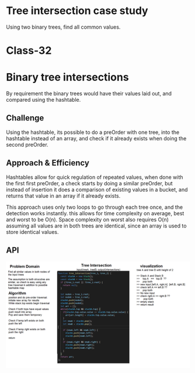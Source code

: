 # Tree intersection case study
Using two binary trees, find all common values.

# Class-32
# Binary tree intersections
By requirement the binary trees would have their values laid out, and compared using the hashtable.

## Challenge
Using the hashtable, its possible to do a preOrder with one tree, into the hashtable instead of an array, and check if it already exists when doing the second preOrder.

## Approach & Efficiency
Hashtables allow for quick regulation of repeated values, when done with the first first preOrder, a check starts by doing a similar preOrder, but instead of insertion it does a comparison of existing values in a bucket, and returns that value in an array if it already exists.

This approach uses only two loops to go through each tree once, and the detection works instantly. this allows for time complexity on average, best and worst to be O(n). Space complexity on worst also requires O(n) assuming all values are in both trees are identical, since an array is used to store identical values.

## API
![whiteboard](../../resources/whiteboard-class-32.png)